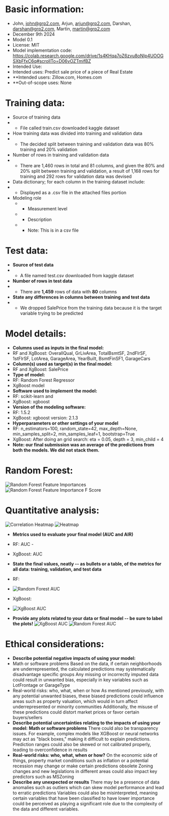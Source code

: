 # Basic information: 
* John, john@grp2.com, Arjun, arjun@grp2.com, Darshan, darshan@grp2.com, Martin, martin@grp2.com 
* December 9th 2024
* Model 0.1
* License: MIT
* Model implementation code: https://colab.research.google.com/drive/1s4KHqa7oZ6zvu8oNIp4UOOGSXbFfxC6q#scrollTo=D06vOZTmifBZ 
* Intended Use:
* Intended uses: Predict sale price of a piece of Real Estate
* **Intended users: Zillow.com, Homes.com
* **Out-of-scope uses: None

# Training data:
* Source of training data
* * File called train.csv downloaded kaggle dataset
* How training data was divided into training and validation data
* * The decided split between training and validation data was 80% training and 20% validation
* Number of rows in training and validation data
* * There are 1,460 rows in total and 81 columns, and given the 80% and 20% split between training and validation, a result of 1,168 rows for training and 292 rows for validation data was devised
* Data dictionary; for each column in the training dataset include:
* * Displayed as a .csv file in the attached files portion
*  Modeling role
   * * Measurement level
   * * Description
   * * Note: This is in a csv file 
# Test data:
* **Source of test data**
* * A file named test.csv downloaded from kaggle dataset 
* **Number of rows in test data**
* * There are **1,459** rows of data with **80** columns
* **State any differences in columns between training and test data**
* * We dropped SalePrice from the training data because it is the target variable trying to be predicted 
# Model details:
* **Columns used as inputs in the final model:**
* RF and XgBoost: OverallQual, GrLivArea, TotalBsmtSF, 2ndFlrSF, 1stFlrSF, LotArea, GarageArea, YearBuilt, BsmtFinSF1, GarageCars
* **Column(s) used as target(s) in the final model:**
* RF and XgBoost: SalePrice
 * **Type of model:**
* RF: Random Forest Regressor 
* XgBoost model 
* **Software used to implement the model:**
* RF: scikit-learn and 
* XgBoost: xgboost 
* **Version of the modeling software:**
* RF: 1.5.2
* XgBoost: xgboost version: 2.1.3
* **Hyperparameters or other settings of your model**
* RF: n_estimators=100, random_state=42, max_depth=None, min_samples_split=2, min_samples_leaf=1, bootstrap=True
* XgBoost: After doing an grid search: eta = 0.05, depth = 3, min_child = 4
* **Note: our final submission was an average of the predictions from both the models. We did not stack them.**

# Random Forest: 
![Random Forest Feature Importances](rf.png)
![Random Forest Feature Importance F Score](rf1.png)

# Quantitative analysis:
![Correlation Heatmap](heatmap(no_numbers).png)
![Heatmap](heatmap.png)
* **Metrics used to evaluate your final model (AUC and AIR)**
* RF: AUC - 
* XgBoost: AUC
* **State the final values, neatly -- as bullets or a table, of the metrics for all data:
training, validation, and test data**
* RF:
* ![Random Forest AUC](auc1.png)



* XgBoost:
* ![XgBoost AUC](auc2.png)

* **Provide any plots related to your data or final model -- be sure to label the plots!**
![XgBoost AUC](xgboost.png)
![Random Forest AUC](rfauc.png)


# Ethical considerations: 

* **Describe potential negative impacts of using your model:**
* Math or software problems 
Based on the data, if certain neighborhoods are underrepresented, the calculated predictions may systematically disadvantage specific groups 
Any missing or incorrectly imputed data could result in unwanted bias, especially in key variables such as LotFrontage or GarageType
* Real-world risks: who, what, when or how 
As mentioned previously, with any potential unwanted biases, these biased predictions could influence areas such as property valuation, which would in turn affect underrepresented or minority communities 
Additionally, the misuse of these predictions could distort market prices or favor certain buyers/sellers
* **Describe potential uncertainties relating to the impacts of using your model:**
**Math or software problems** 
There could also be transparency issues. For example, complex models like XGBoost or neural networks may act as "black boxes," making it difficult to explain predictions.
Prediction ranges could also be skewed or not calibrated properly, leading to overconfidence in results 
* **Real-world risks: who, what, when or how?**
On the economic side of things, property market conditions such as inflation or a potential recession may change or make certain predictions obsolete 
Zoning changes and new legislations in different areas could also impact key predictors such as MSZoning 
* **Describe any unexpected or results**
There may be a presence of data anomalies such as outliers which can skew model performance and lead to erratic predictions
Variables could also be misinterpreted, meaning certain variables that have been classified to have lower importance could be perceived as playing a significant role due to the complexity of the data and different variables.

